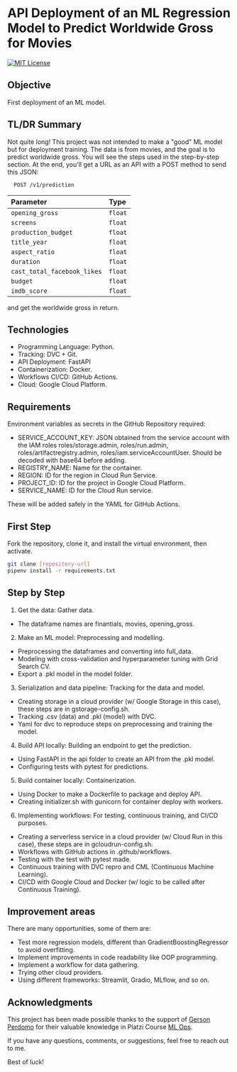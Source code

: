 # API Deployment of an ML Regression Model to Predict Worldwide Gross for Movies
[![MIT License](https://img.shields.io/badge/License-MIT-green.svg)](https://choosealicense.com/licenses/mit/)

## Objective
First deployment of an ML model.

## TL/DR Summary
Not quite long! This project was not intended to make a "good" ML model but for deployment training. The data is from movies, and the goal is to predict worldwide gross. You will see the steps used in the step-by-step section. At the end, you'll get a URL as an API with a POST method to send this JSON:

```http
  POST /v1/prediction
```

| Parameter | Type     |
| :-------- | :------- |
| `opening_gross`      | `float` |
| `screens`      | `float` |
| `production_budget`      | `float` |
| `title_year`      | `float` |
| `aspect_ratio`      | `float` |
| `duration`      | `float` |
| `cast_total_facebook_likes`      | `float` |
| `budget`      | `float` |
| `imdb_score`      | `float` |

and get the worldwide gross in return.

## Technologies
- Programming Language: Python.
- Tracking: DVC + Git.
- API Deployment: FastAPI
- Containerization: Docker.
- Workflows CI/CD: GitHub Actions.
- Cloud: Google Cloud Platform.

## Requirements
Environment variables as secrets in the GitHub Repository required:
- SERVICE_ACCOUNT_KEY: JSON obtained from the service account with the IAM roles roles/storage.admin, roles/run.admin, roles/artifactregistry.admin, roles/iam.serviceAccountUser. Should be decoded with base64 before adding.
- REGISTRY_NAME: Name for the container.
- REGION: ID for the region in Cloud Run Service.
- PROJECT_ID: ID for the project in Google Cloud Platform.
- SERVICE_NAME: ID for the Cloud Run service.

These will be added safely in the YAML for GitHub Actions.

## First Step
Fork the repository, clone it, and install the virtual environment, then activate.
```bash
git clone [repository-url]
pipenv install -r requirements.txt
```

## Step by Step
1. Get the data: Gather data.
- The dataframe names are finantials, movies, opening_gross.

2. Make an ML model: Preprocessing and modelling.
- Preprocessing the dataframes and converting into full_data.
- Modeling with cross-validation and hyperparameter tuning with Grid Search CV.
- Export a .pkl model in the model folder.

3. Serialization and data pipeline: Tracking for the data and model.
- Creating storage in a cloud provider (w/ Google Storage in this case), these steps are in gstorage-config.sh.
- Tracking .csv (data) and .pkl (model) with DVC.
- Yaml for dvc to reproduce steps on preprocessing and training the model.

4. Build API locally: Building an endpoint to get the prediction.
- Using FastAPI in the api folder to create an API from the .pkl model.
- Configuring tests with pytest for predictions.

5. Build container locally: Containerization.
- Using Docker to make a Dockerfile to package and deploy API.
- Creating initializer.sh with gunicorn for container deploy with workers.

6. Implementing workflows: For testing, continuous training, and CI/CD purposes.
- Creating a serverless service in a cloud provider (w/ Cloud Run in this case), these steps are in gcloudrun-config.sh.
- Workflows with GitHub actions in .github/workflows.
- Testing with the test with pytest made.
- Continuous training with DVC repro and CML (Continuous Machine Learning).
- CI/CD with Google Cloud and Docker (w/ logic to be called after Continuous Training).

## Improvement areas
There are many opportunities, some of them are:
- Test more regression models, different than GradientBoostingRegressor to avoid overfitting.
- Implement improvements in code readability like OOP programming.
- Implement a workflow for data gathering.
- Trying other cloud providers.
- Using different frameworks: Streamlit, Gradio, MLflow, and so on.

## Acknowledgments
This project has been made possible thanks to the support of [Gerson Perdomo](https://github.com/gersonrpq) for their valuable knowledge in Platzi Course [ML Ops](https://platzi.com/cursos/ml-ops/).

If you have any questions, comments, or suggestions, feel free to reach out to me.

Best of luck!